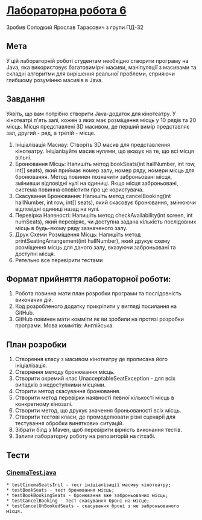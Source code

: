 ﻿# [Лабораторна робота 6](README.md)

Зробив Солодкий Ярослав Тарасович з групи ПД-32

## Мета

У цій лабораторній роботі студентам необхідно створити програму на Java, яка використовує багатовимірні масиви, маніпуляції з масивами та складні алгоритми для вирішення реальної проблеми, сприяючи глибшому розумінню масивів в Java.

## Завдання

Уявіть, що вам потрібно створити Java-додаток для кінотеатру. У кінотеатрі п'ять залі, кожен з яких має розміщення місць у 10 рядів та 20 місць. Місця представлені 3D масивом, де перший вимір представляє зал, другий - ряд, а третій - місце.

1. Ініціалізація Масиву: Створіть 3D масив для представлення кінотеатру. Ініціалізуйте масив нулями, що вказує на те, що всі місця вільні.
1. Бронювання Місць: Напишіть метод bookSeats(int hallNumber, int row, int[] seats), який приймає номер залу, номер ряду, номери місць для бронювання. Метод повинен позначити заброньовані місця, змінивши відповідні нулі на одиниці. Якщо місця заброньовані, система повинна сповістити про це користувача.
1. Скасування Бронювання: Напишіть метод cancelBooking(int hallNumber, int row, int[] seats), який скасовує бронювання, змінюючи відповідні одиниці назад на нулі.
1. Перевірка Наявності: Напишіть метод checkAvailability(int screen, int numSeats), який перевіряє, чи доступна задана кількість послідовних місць в будь-якому ряду зазначеного залу.
1. Друк Схеми Розміщення Місць: Напишіть метод printSeatingArrangement(int hallNumber), який друкує схему розміщення місць для даного залу, вказуючи заброньовані та доступні місця.
1. Ретельно все перевірити тестами

## Формат прийняття лабораторної роботи: 

1. Робота повинна мати план розробки програми та послідовність виконаних дій.
1. Код розробленого додатку прикріпити у вигляді посилання на GitHub.
1. GitHub повинен мати комміти як ви зробили на протязі розробки програми. Мова коммітів: Англійська.

## План розробки

1. Створення класу з масивом кінотеатру де прописана його ініціалізація.
1. Створення методу бронювання місць.
1. Створити окремий клас UnacceptableSeatException - для всіх випадків з недоступними місцями.
1. Сторити метод скасування бронювання.
1.  Створити метод перевірки наявності певної кількості місць в конкретному кінозалі.
1. Створити метод, що друкує значення броньованості всіх місць. 
1. Створити тестові класи, де промоделювати різні сценарії для тестування обробки виняткових ситуацій.
1. Зібрати білд з Maven, щоб перевірити вірність виконання тестів.
1. Залити лабораторну роботу на репозиторій на гітхабі.

## Тести
### [CinemaTest.java](src/test/java/com/solodkyi/java_labs/Lab6Test/CinemaTest.java)
	* testCinemaSeatsInit - тест ініціалізації масиву кінотеатру;
	* testBookSeats - тест бронювання місць;
	* testBookBookingSeats - бронювання вже заброньованих місць;
	* testCancelBooking - тест скасування броні на місце;
	* testCancelUnBookedSeats - скасування броні з не заброньованого місця.